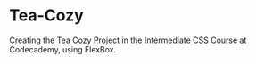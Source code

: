 # Tea-Cozy
Creating the Tea Cozy Project in the Intermediate CSS Course at Codecademy, using FlexBox.
